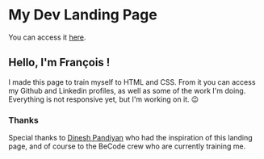 # My Dev Landing Page

You can access it [here](https://fwauters.github.io).

## Hello, I'm François !

I made this page to train myself to HTML and CSS. From it you can access my Github and Linkedin profiles, as well as some of the work I'm doing. Everything is not responsive yet, but I'm working on it. :wink:

### Thanks

Special thanks to [Dinesh Pandiyan](https://dev.to/flexdinesh/create-your-developer-landing-page-with-github-pages---42jk) who had the inspiration of this landing page, and of course to the BeCode crew who are currently training me.
